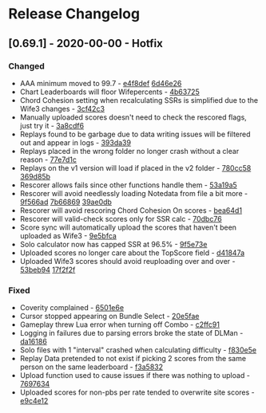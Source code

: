 # Release Changelog


## [0.69.1] - 2020-00-00 - Hotfix

### Changed
- AAA minimum moved to 99.7 - [e4f8def](../../../commit/e4f8def6dd840225e8eeb73ac01917df7f57afbe) [6d46e26](../../../commit/6d46e260103639af6dc27c4b26bc6f27f0624ec5)
- Chart Leaderboards will floor Wifepercents - [4b63725](../../../commit/4b637259be7121963537d666cb980fc3dda30dca)
- Chord Cohesion setting when recalculating SSRs is simplified due to the Wife3 changes - [3cf42c3](../../../commit/3cf42c3260666662f5d695f0400b0c8fe08753c7)
- Manually uploaded scores doesn't need to check the rescored flags, just try it - [3a8cdf6](../../../commit/3a8cdf64b07af8faf15f7d3bcdbc677dbd43628e)
- Replays found to be garbage due to data writing issues will be filtered out and appear in logs - [393da39](../../../commit/393da39d09a302c120a491fa2cfdb0dbd9f69f22)
- Replays placed in the wrong folder no longer crash without a clear reason - [77e7d1c](../../../commit/77e7d1c73263e2ab43d24045db034654b39560bc)
- Replays on the v1 version will load if placed in the v2 folder - [780cc58](../../../commit/780cc581a0d0faf17c78d0d37cf90095b75c8e6b) [369d85b](../../../commit/369d85bad8966daa485080876bf8f7d2b6523dfa)
- Rescorer allows fails since other functions handle them - [53a19a5](../../../commit/53a19a5670353998f79bd42f164897ffb3870240)
- Rescorer will avoid needlessly loading Notedata from file a bit more - [9f566ad](../../../commit/9f566adb895fa9d4f9b2aec48e3b939b6f416010) [7b66869](../../../commit/7b66869c878e5f8d39989bd4da5257b298ce946c) [39ae0db](../../../commit/39ae0db131bad91a6f30fde4ff5006d20dbdb3c4)
- Rescorer will avoid rescoring Chord Cohesion On scores - [bea64d1](../../../commit/bea64d1cb1f73ea5860c2fe33253dec7bde3663d)
- Rescorer will valid-check scores only for SSR calc - [70dbc76](../../../commit/70dbc76e56ab396f1e838798ab32ab2bac12e005)
- Score sync will automatically upload the scores that haven't been uploaded as Wife3 - [9e5bfca](../../../commit/9e5bfca47b95be362f69ca53b9d699f265fed308)
- Solo calculator now has capped SSR at 96.5% - [9f5e73e](../../../commit/9f5e73e3bd093725b8fa28cd52a0e4cf95162894)
- Uploaded scores no longer care about the TopScore field - [d41847a](../../../commit/d41847ad6603d9fa19d34f6f3a1ea477f13f0f1d)
- Uploaded Wife3 scores should avoid reuploading over and over - [53beb94](../../../commit/53beb948c64dc3b5ed9524d3ae8561849253557f) [17f2f2f](../../../commit/17f2f2fd3214e291968110c8e3e9358da894a298)

### Fixed
- Coverity complained - [6501e6e](../../../commit/6501e6edc1bdaaeec81973983d1bbe4e8c18ed16)
- Cursor stopped appearing on Bundle Select - [20e5fae](../../../commit/20e5faef2cfe5f830891b9706acb7c9f352070de)
- Gameplay threw Lua error when turning off Combo - [c2ffc91](../../../commit/c2ffc91c22c41a0351cc42456041b116de5a7c44)
- Logging in failures due to parsing errors broke the state of DLMan - [da16186](../../../commit/da161866f6d4169b119f1001230d7e6ebad1b403)
- Solo files with 1 "interval" crashed when calculating difficulty - [f830e5e](../../../commit/f830e5ec40d317e85a1de5f4bca3ca331f8f094e)
- Replay Data pretended to not exist if picking 2 scores from the same person on the same leaderboard - [f3a5832](../../../commit/f3a583206413060df3c88e64c4a1eda57a7bcb61)
- Upload function used to cause issues if there was nothing to upload - [7697634](../../../commit/76976343cd5e5dd426b158d843ed512e4cb5a161)
- Uploaded scores for non-pbs per rate tended to overwrite site scores - [e9c4e12](../../../commit/e9c4e12fe696210e5b71170dd09019c68afcade0)

